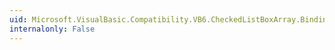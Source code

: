 ```yaml
---
uid: Microsoft.VisualBasic.Compatibility.VB6.CheckedListBoxArray.BindingContextChanged
internalonly: False
---
```

